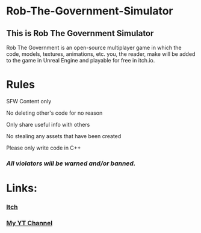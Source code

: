 # Rob-The-Government-Simulator
## This is Rob The Government Simulator
Rob The Government is an open-source multiplayer game in which the code, models, textures, animations, etc. you, the reader, make will be added to the game in Unreal Engine and playable for free in itch.io.

# Rules
SFW Content only

No deleting other's code for no reason

Only share useful info with others

No stealing any assets that have been created

Please only write code in C++

### ***All violators will be warned and/or banned.***


# Links:
### [Itch](https://testallthesethings.itch.io/rob-the-government-simulator)
### [My YT Channel](https://www.youtube.com/@TestingThingsAndRandomStuff)
